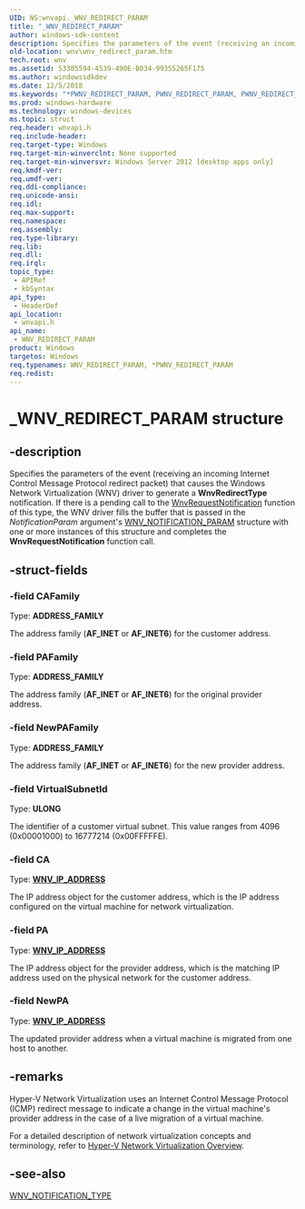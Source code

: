 ```yaml
---
UID: NS:wnvapi._WNV_REDIRECT_PARAM
title: "_WNV_REDIRECT_PARAM"
author: windows-sdk-content
description: Specifies the parameters of the event (receiving an incoming Internet Control Message Protocol redirect packet) that causes the Windows Network Virtualization (WNV) driver to generate a WnvRedirectType notification.
old-location: wnv\wnv_redirect_param.htm
tech.root: wnv
ms.assetid: 53305594-4539-490E-B034-99355265F175
ms.author: windowssdkdev
ms.date: 12/5/2018
ms.keywords: "*PWNV_REDIRECT_PARAM, PWNV_REDIRECT_PARAM, PWNV_REDIRECT_PARAM structure pointer [Windows Network Virtualization], WNV_REDIRECT_PARAM, WNV_REDIRECT_PARAM structure [Windows Network Virtualization], _WNV_REDIRECT_PARAM, wnv.wnv_redirect_param, wnvapi/PWNV_REDIRECT_PARAM, wnvapi/WNV_REDIRECT_PARAM"
ms.prod: windows-hardware
ms.technology: windows-devices
ms.topic: struct
req.header: wnvapi.h
req.include-header: 
req.target-type: Windows
req.target-min-winverclnt: None supported
req.target-min-winversvr: Windows Server 2012 [desktop apps only]
req.kmdf-ver: 
req.umdf-ver: 
req.ddi-compliance: 
req.unicode-ansi: 
req.idl: 
req.max-support: 
req.namespace: 
req.assembly: 
req.type-library: 
req.lib: 
req.dll: 
req.irql: 
topic_type:
 - APIRef
 - kbSyntax
api_type:
 - HeaderDef
api_location:
 - wnvapi.h
api_name:
 - WNV_REDIRECT_PARAM
product: Windows
targetos: Windows
req.typenames: WNV_REDIRECT_PARAM, *PWNV_REDIRECT_PARAM
req.redist: 
---
```


# _WNV_REDIRECT_PARAM structure


## -description


Specifies the parameters of the event (receiving an incoming Internet Control Message Protocol
redirect packet) that causes the Windows Network Virtualization (WNV) driver to generate a <b>WnvRedirectType</b> notification. If there is a pending call to the <a href="https://msdn.microsoft.com/CA0F9AAE-95E5-4A62-8A26-11F933B2D09E">WnvRequestNotification</a> function of this type, the WNV driver fills the buffer that is passed in the <i>NotificationParam</i> argument's <a href="https://msdn.microsoft.com/C8A27B21-462A-4D70-AA19-743023FD1810">WNV_NOTIFICATION_PARAM</a> structure with one or more instances of this structure and completes the <b>WnvRequestNotification</b> function call.


## -struct-fields




### -field CAFamily

Type: <b>ADDRESS_FAMILY</b>

The address family (<b>AF_INET</b> or <b>AF_INET6</b>) for the customer address.


### -field PAFamily

Type: <b>ADDRESS_FAMILY</b>

The address family (<b>AF_INET</b> or <b>AF_INET6</b>) for the original provider address.


### -field NewPAFamily

Type: <b>ADDRESS_FAMILY</b>

The address family (<b>AF_INET</b> or <b>AF_INET6</b>) for the new provider address.


### -field VirtualSubnetId

Type: <b>ULONG</b>

The identifier of a customer virtual subnet. This value ranges from 4096 (0x00001000) to 16777214 (0x00FFFFFE).


### -field CA

Type: <b><a href="https://msdn.microsoft.com/1FD137B6-74F4-4E75-A77E-65F093938662">WNV_IP_ADDRESS</a></b>

The IP address object for the customer address, which is the IP address configured on the virtual machine for network virtualization.


### -field PA

Type: <b><a href="https://msdn.microsoft.com/1FD137B6-74F4-4E75-A77E-65F093938662">WNV_IP_ADDRESS</a></b>

The IP address object for the provider address, which is the matching IP address used on the physical network for the customer address.


### -field NewPA

Type: <b><a href="https://msdn.microsoft.com/1FD137B6-74F4-4E75-A77E-65F093938662">WNV_IP_ADDRESS</a></b>

The updated provider address when a virtual machine is migrated from one host to another.


## -remarks



Hyper-V Network Virtualization uses an Internet Control Message Protocol
(ICMP) redirect message to indicate a change in the virtual machine's provider address in the case of a live migration of a virtual machine.

For a detailed description of network virtualization concepts and terminology, refer to <a href="http://go.microsoft.com/fwlink/p/?linkid=263545">Hyper-V Network Virtualization Overview</a>.




## -see-also




<a href="https://msdn.microsoft.com/70BE564E-A054-4991-ADCD-79E4D219307B">WNV_NOTIFICATION_TYPE</a>
 

 

